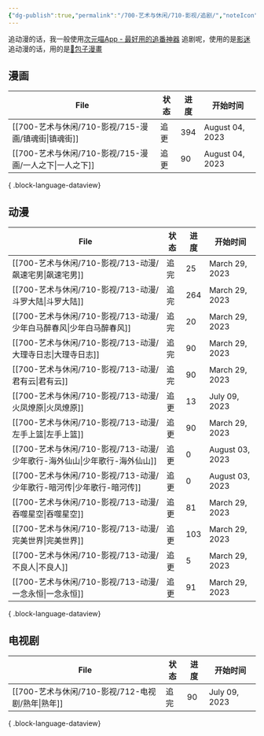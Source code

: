 ```yaml
---
{"dg-publish":true,"permalink":"/700-艺术与休闲/710-影视/追剧/","noteIcon":""}
---
```



追动漫的话，我一般使用[次元喵App - 最好用的追番神器](http://www.cym123.cc/)
追剧呢，使用的是[影迷](https://t.me/yishij)
追动漫的话，用的是[🌈️包子漫畫](https://www.baozimh.com/)

## 漫画
| File                                      | 状态 | 进度  | 开始时间            |
| ----------------------------------------- | -- | --- | --------------- |
| [[700-艺术与休闲/710-影视/715-漫画/镇魂街\|镇魂街]]   | 追更 | 394 | August 04, 2023 |
| [[700-艺术与休闲/710-影视/715-漫画/一人之下\|一人之下]] | 追更 | 90  | August 04, 2023 |

{ .block-language-dataview}

## 动漫
| File                                                | 状态 | 进度  | 开始时间            |
| --------------------------------------------------- | -- | --- | --------------- |
| [[700-艺术与休闲/710-影视/713-动漫/飙速宅男\|飙速宅男]]           | 追完 | 25  | March 29, 2023  |
| [[700-艺术与休闲/710-影视/713-动漫/斗罗大陆\|斗罗大陆]]           | 追完 | 264 | March 29, 2023  |
| [[700-艺术与休闲/710-影视/713-动漫/少年白马醉春风\|少年白马醉春风]]     | 追完 | 20  | March 29, 2023  |
| [[700-艺术与休闲/710-影视/713-动漫/大理寺日志\|大理寺日志]]         | 追完 | 90  | March 29, 2023  |
| [[700-艺术与休闲/710-影视/713-动漫/君有云\|君有云]]             | 追完 | 90  | March 29, 2023  |
| [[700-艺术与休闲/710-影视/713-动漫/火凤燎原\|火凤燎原]]           | 追更 | 13  | July 09, 2023   |
| [[700-艺术与休闲/710-影视/713-动漫/左手上篮\|左手上篮]]           | 追更 | 90  | March 29, 2023  |
| [[700-艺术与休闲/710-影视/713-动漫/少年歌行-海外仙山\|少年歌行-海外仙山]] | 追更 | 0   | August 03, 2023 |
| [[700-艺术与休闲/710-影视/713-动漫/少年歌行-暗河传\|少年歌行-暗河传]]   | 追更 | 0   | August 03, 2023 |
| [[700-艺术与休闲/710-影视/713-动漫/吞噬星空\|吞噬星空]]           | 追更 | 81  | March 29, 2023  |
| [[700-艺术与休闲/710-影视/713-动漫/完美世界\|完美世界]]           | 追更 | 103 | March 29, 2023  |
| [[700-艺术与休闲/710-影视/713-动漫/不良人\|不良人]]             | 追更 | 5   | March 29, 2023  |
| [[700-艺术与休闲/710-影视/713-动漫/一念永恒\|一念永恒]]           | 追更 | 91  | March 29, 2023  |

{ .block-language-dataview}

## 电视剧
| File                                   | 状态 | 进度 | 开始时间          |
| -------------------------------------- | -- | -- | ------------- |
| [[700-艺术与休闲/710-影视/712-电视剧/熟年\|熟年]] | 追完 | 90 | July 09, 2023 |

{ .block-language-dataview}